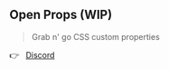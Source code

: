 ## Open Props (WIP)
> Grab n' go CSS custom properties

👉 &nbsp; [Discord](https://discord.gg/AqA4fU886r) 
